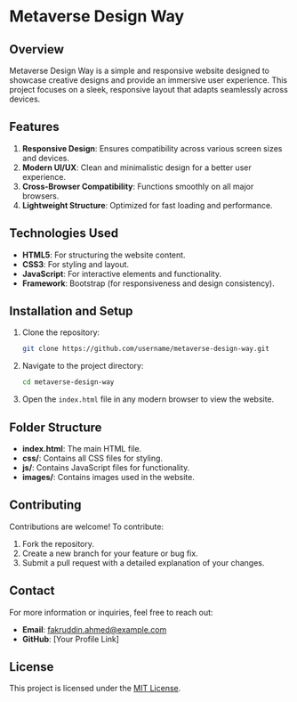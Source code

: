 # Metaverse Design Way

## Overview
Metaverse Design Way is a simple and responsive website designed to showcase creative designs and provide an immersive user experience. This project focuses on a sleek, responsive layout that adapts seamlessly across devices.

## Features
1. **Responsive Design**: Ensures compatibility across various screen sizes and devices.
2. **Modern UI/UX**: Clean and minimalistic design for a better user experience.
3. **Cross-Browser Compatibility**: Functions smoothly on all major browsers.
4. **Lightweight Structure**: Optimized for fast loading and performance.

## Technologies Used
- **HTML5**: For structuring the website content.
- **CSS3**: For styling and layout.
- **JavaScript**: For interactive elements and functionality.
- **Framework**: Bootstrap (for responsiveness and design consistency).

## Installation and Setup
1. Clone the repository:
   ```bash
   git clone https://github.com/username/metaverse-design-way.git
   ```
2. Navigate to the project directory:
   ```bash
   cd metaverse-design-way
   ```
3. Open the `index.html` file in any modern browser to view the website.

## Folder Structure
- **index.html**: The main HTML file.
- **css/**: Contains all CSS files for styling.
- **js/**: Contains JavaScript files for functionality.
- **images/**: Contains images used in the website.

## Contributing
Contributions are welcome! To contribute:
1. Fork the repository.
2. Create a new branch for your feature or bug fix.
3. Submit a pull request with a detailed explanation of your changes.

## Contact
For more information or inquiries, feel free to reach out:
- **Email**: fakruddin.ahmed@example.com
- **GitHub**: [Your Profile Link]

## License
This project is licensed under the [MIT License](LICENSE).

